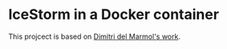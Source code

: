 # IceStorm in a Docker container

This projcect is based on [Dimitri del Marmol's work](https://github.com/ddm/icetools).
